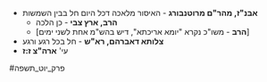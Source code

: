 * **אבנ"ז, מהר"ם מרוטנבורג** - האיסור מלאכה דכל היום חל בבין השמשות
	* **הרב, ארץ צבי** - כן הלכה
	* \[**הרב** - משו"כ נקרא "יומא אריכתא", דיש בהש"מ אחת לשני ימים\]
* **צלותא דאברהם, רא"ש** - חל בכל רגע ורגע
* עי' **ארה"צ ז:ז**

#פרק_יוט_תשפה
